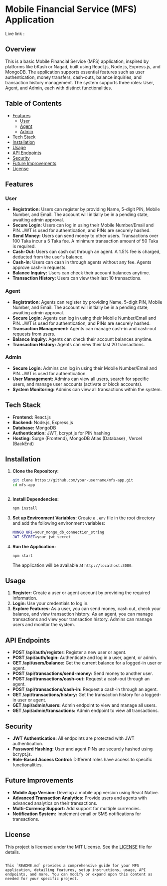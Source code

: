 # Mobile Financial Service (MFS) Application

Live link : 

## Overview

This is a basic Mobile Financial Service (MFS) application, inspired by platforms like bKash or Nagad, built using React.js, Node.js, Express.js, and MongoDB. The application supports essential features such as user authentication, money transfers, cash-outs, balance inquiries, and transaction history management. The system supports three roles: User, Agent, and Admin, each with distinct functionalities.

## Table of Contents

- [Features](#features)
  - [User](#user)
  - [Agent](#agent)
  - [Admin](#admin)
- [Tech Stack](#tech-stack)
- [Installation](#installation)
- [Usage](#usage)
- [API Endpoints](#api-endpoints)
- [Security](#security)
- [Future Improvements](#future-improvements)
- [License](#license)

## Features

### User
- **Registration:** Users can register by providing Name, 5-digit PIN, Mobile Number, and Email. The account will initially be in a pending state, awaiting admin approval.
- **Secure Login:** Users can log in using their Mobile Number/Email and PIN. JWT is used for authentication, and PINs are securely hashed.
- **Send Money:** Users can send money to other users. Transactions over 100 Taka incur a 5 Taka fee. A minimum transaction amount of 50 Taka is required.
- **Cash-Out:** Users can cash out through an agent. A 1.5% fee is charged, deducted from the user's balance.
- **Cash-In:** Users can cash in through agents without any fee. Agents approve cash-in requests.
- **Balance Inquiry:** Users can check their account balances anytime.
- **Transaction History:** Users can view their last 10 transactions.

### Agent
- **Registration:** Agents can register by providing Name, 5-digit PIN, Mobile Number, and Email. The account will initially be in a pending state, awaiting admin approval.
- **Secure Login:** Agents can log in using their Mobile Number/Email and PIN. JWT is used for authentication, and PINs are securely hashed.
- **Transaction Management:** Agents can manage cash-in and cash-out requests from users.
- **Balance Inquiry:** Agents can check their account balances anytime.
- **Transaction History:** Agents can view their last 20 transactions.

### Admin
- **Secure Login:** Admins can log in using their Mobile Number/Email and PIN. JWT is used for authentication.
- **User Management:** Admins can view all users, search for specific users, and manage user accounts (activate or block accounts).
- **System Monitoring:** Admins can view all transactions within the system.

## Tech Stack

- **Frontend:** React.js
- **Backend:** Node.js, Express.js
- **Database:** MongoDB
- **Authentication:** JWT, bcrypt.js for PIN hashing
- **Hosting:** Surge (Frontend), MongoDB Atlas (Database) , Vercel (BackEnd) 

## Installation

1. **Clone the Repository:**
   ```bash
   git clone https://github.com/your-username/mfs-app.git
   cd mfs-app
  

2. **Install Dependencies:**
   ```bash
   npm install
   ```

3. **Set up Environment Variables:**
   Create a `.env` file in the root directory and add the following environment variables:

   ```bash
   MONGO_URI=your_mongo_db_connection_string
   JWT_SECRET=your_jwt_secret
   ```

4. **Run the Application:**
   ```bash
   npm start
   ```

   The application will be available at `http://localhost:3000`.

## Usage

1. **Register:** Create a user or agent account by providing the required information.
2. **Login:** Use your credentials to log in.
3. **Explore Features:** As a user, you can send money, cash out, check your balance, and view transaction history. As an agent, you can manage transactions and view your transaction history. Admins can manage users and monitor the system.

## API Endpoints

- **POST /api/auth/register:** Register a new user or agent.
- **POST /api/auth/login:** Authenticate and log in a user, agent, or admin.
- **GET /api/users/balance:** Get the current balance for a logged-in user or agent.
- **POST /api/transactions/send-money:** Send money to another user.
- **POST /api/transactions/cash-out:** Request a cash-out through an agent.
- **POST /api/transactions/cash-in:** Request a cash-in through an agent.
- **GET /api/transactions/history:** Get the transaction history for a logged-in user or agent.
- **GET /api/admin/users:** Admin endpoint to view and manage all users.
- **GET /api/admin/transactions:** Admin endpoint to view all transactions.

## Security

- **JWT Authentication:** All endpoints are protected with JWT authentication.
- **Password Hashing:** User and agent PINs are securely hashed using bcrypt.js.
- **Role-Based Access Control:** Different roles have access to specific functionalities.

## Future Improvements

- **Mobile App Version:** Develop a mobile app version using React Native.
- **Advanced Transaction Analytics:** Provide users and agents with advanced analytics on their transactions.
- **Multi-Currency Support:** Add support for multiple currencies.
- **Notification System:** Implement email or SMS notifications for transactions.

## License

This project is licensed under the MIT License. See the [LICENSE](LICENSE) file for details.
```

This `README.md` provides a comprehensive guide for your MFS application, detailing features, setup instructions, usage, API endpoints, and more. You can modify or expand upon this content as needed for your specific project.
